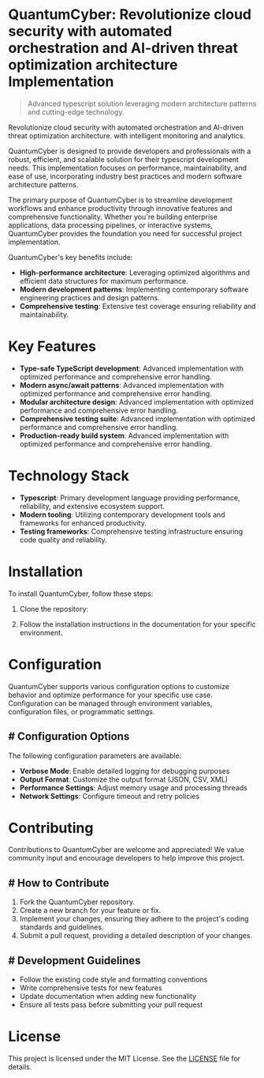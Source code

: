 <!-- fallback_QuantumCyber_20250802085014_52951 -->

# QuantumCyber: Revolutionize cloud security with automated orchestration and AI-driven threat optimization architecture Implementation
> Advanced typescript solution leveraging modern architecture patterns and cutting-edge technology.

Revolutionize cloud security with automated orchestration and AI-driven threat optimization architecture. with intelligent monitoring and analytics.

QuantumCyber is designed to provide developers and professionals with a robust, efficient, and scalable solution for their typescript development needs. This implementation focuses on performance, maintainability, and ease of use, incorporating industry best practices and modern software architecture patterns.

The primary purpose of QuantumCyber is to streamline development workflows and enhance productivity through innovative features and comprehensive functionality. Whether you're building enterprise applications, data processing pipelines, or interactive systems, QuantumCyber provides the foundation you need for successful project implementation.

QuantumCyber's key benefits include:

* **High-performance architecture**: Leveraging optimized algorithms and efficient data structures for maximum performance.
* **Modern development patterns**: Implementing contemporary software engineering practices and design patterns.
* **Comprehensive testing**: Extensive test coverage ensuring reliability and maintainability.

# Key Features

* **Type-safe TypeScript development**: Advanced implementation with optimized performance and comprehensive error handling.
* **Modern async/await patterns**: Advanced implementation with optimized performance and comprehensive error handling.
* **Modular architecture design**: Advanced implementation with optimized performance and comprehensive error handling.
* **Comprehensive testing suite**: Advanced implementation with optimized performance and comprehensive error handling.
* **Production-ready build system**: Advanced implementation with optimized performance and comprehensive error handling.

# Technology Stack

* **Typescript**: Primary development language providing performance, reliability, and extensive ecosystem support.
* **Modern tooling**: Utilizing contemporary development tools and frameworks for enhanced productivity.
* **Testing frameworks**: Comprehensive testing infrastructure ensuring code quality and reliability.

# Installation

To install QuantumCyber, follow these steps:

1. Clone the repository:


2. Follow the installation instructions in the documentation for your specific environment.

# Configuration

QuantumCyber supports various configuration options to customize behavior and optimize performance for your specific use case. Configuration can be managed through environment variables, configuration files, or programmatic settings.

## # Configuration Options

The following configuration parameters are available:

* **Verbose Mode**: Enable detailed logging for debugging purposes
* **Output Format**: Customize the output format (JSON, CSV, XML)
* **Performance Settings**: Adjust memory usage and processing threads
* **Network Settings**: Configure timeout and retry policies

# Contributing

Contributions to QuantumCyber are welcome and appreciated! We value community input and encourage developers to help improve this project.

## # How to Contribute

1. Fork the QuantumCyber repository.
2. Create a new branch for your feature or fix.
3. Implement your changes, ensuring they adhere to the project's coding standards and guidelines.
4. Submit a pull request, providing a detailed description of your changes.

## # Development Guidelines

* Follow the existing code style and formatting conventions
* Write comprehensive tests for new features
* Update documentation when adding new functionality
* Ensure all tests pass before submitting your pull request

# License

This project is licensed under the MIT License. See the [LICENSE](https://github.com/Muramatsuu/QuantumCyber/blob/main/LICENSE) file for details.
